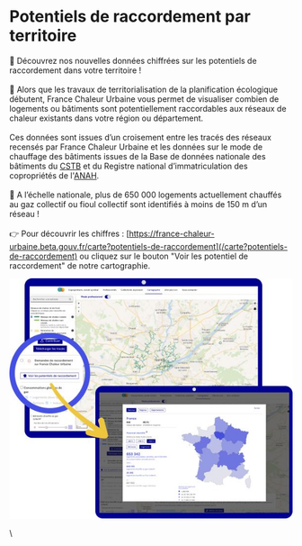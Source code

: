# Potentiels de raccordement par territoire

📢 Découvrez nos nouvelles données chiffrées sur les potentiels de raccordement dans votre territoire !\
\
🔎 Alors que les travaux de territorialisation de la planification écologique débutent, France Chaleur Urbaine vous permet de visualiser combien de logements ou bâtiments sont potentiellement raccordables aux réseaux de chaleur existants dans votre région ou département.\
\
Ces données sont issues d’un croisement entre les tracés des réseaux recensés par France Chaleur Urbaine et les données sur le mode de chauffage des bâtiments issues de la Base de données nationale des bâtiments du [CSTB](http://www.cstb.fr/fr/) et du Registre national d’immatriculation des copropriétés de l'[ANAH](https://www.anah.gouv.fr/).\
\
🏢 A l’échelle nationale, plus de 650 000 logements actuellement chauffés au gaz collectif ou fioul collectif sont identifiés à moins de 150 m d’un réseau !\
\
👉 Pour découvrir les chiffres : [https://france-chaleur-urbaine.beta.gouv.fr/carte?potentiels-de-raccordement](/carte?potentiels-de-raccordement) ou cliquez sur le bouton "Voir les potentiel de raccordement" de notre cartographie.

![](.gitbook/assets/potentiel.jpeg)

\
